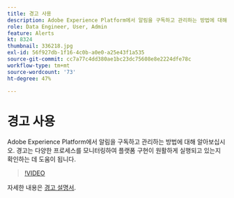 ```yaml
---
title: 경고 사용
description: Adobe Experience Platform에서 알림을 구독하고 관리하는 방법에 대해 알아보십시오. 경고는 다양한 프로세스를 모니터링하여 플랫폼 구현이 원활하게 실행되고 있는지 확인하는 데 도움이 됩니다.
role: Data Engineer, User, Admin
feature: Alerts
kt: 8324
thumbnail: 336218.jpg
exl-id: 56f927db-1f16-4c0b-a0e0-a25e43f1a535
source-git-commit: cc7a77c4dd380ae1bc23dc75608e8e2224dfe78c
workflow-type: tm+mt
source-wordcount: '73'
ht-degree: 47%

---
```


# 경고 사용

Adobe Experience Platform에서 알림을 구독하고 관리하는 방법에 대해 알아보십시오. 경고는 다양한 프로세스를 모니터링하여 플랫폼 구현이 원활하게 실행되고 있는지 확인하는 데 도움이 됩니다.

>[!VIDEO](https://video.tv.adobe.com/v/336218?quality=12&learn=on)

자세한 내용은 [경고 설명서](https://experienceleague.adobe.com/docs/experience-platform/observability/alerts/overview.html?lang=ko).